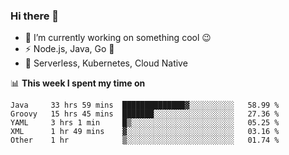 ### Hi there 👋

<!--
**nodejh/nodejh** is a ✨ _special_ ✨ repository because its `README.md` (this file) appears on your GitHub profile.

Here are some ideas to get you started:

- 🔭 I’m currently working on ...
- 🌱 I’m currently learning ...
- 👯 I’m looking to collaborate on ...
- 🤔 I’m looking for help with ...
- 💬 Ask me about ...
- 📫 How to reach me: ...
- 😄 Pronouns: ...
- ⚡ Fun fact: ...
-->

- 🔭 I’m currently working on something cool :wink:
- ⚡ Node.js, Java, Go :thought_balloon:
- 🤖 Serverless, Kubernetes, Cloud Native

📊 **This week I spent my time on**

<!--START_SECTION:waka-->
```text
Java     33 hrs 59 mins  ██████████████▓░░░░░░░░░░   58.99 % 
Groovy   15 hrs 45 mins  ███████░░░░░░░░░░░░░░░░░░   27.36 % 
YAML     3 hrs 1 min     █▒░░░░░░░░░░░░░░░░░░░░░░░   05.25 % 
XML      1 hr 49 mins    ▓░░░░░░░░░░░░░░░░░░░░░░░░   03.16 % 
Other    1 hr            ▒░░░░░░░░░░░░░░░░░░░░░░░░   01.74 % 
```
<!--END_SECTION:waka-->


<!--
:traffic_light: **Visitors**

![visitors](https://visitor-badge.glitch.me/badge?page_id=nodejh.nodejh)
-->
